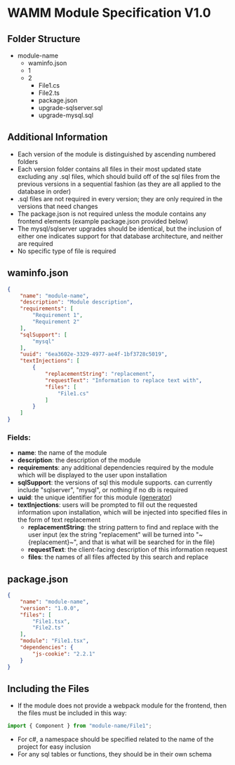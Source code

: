 # WAMM Module Specification V1.0

## Folder Structure
- module-name
    - waminfo.json
    - 1
    - 2 
        - File1.cs
        - File2.ts
        - package.json
        - upgrade-sqlserver.sql
        - upgrade-mysql.sql

## Additional Information
- Each version of the module is distinguished by ascending numbered folders
- Each version folder contains all files in their most updated state excluding any .sql files, which should build off of the sql files from the previous versions in a sequential fashion (as they are all applied to the database in order)
- .sql files are not required in every version; they are only required in the versions that need changes
- The package.json is not required unless the module contains any frontend elements (example package.json provided below)
- The mysql/sqlserver upgrades should be identical, but the inclusion of either one indicates support for that database architecture, and neither are required
- No specific type of file is required

## waminfo.json
```json
{
    "name": "module-name",
    "description": "Module description",
    "requirements": [
        "Requirement 1",
        "Requirement 2"
    ],
    "sqlSupport": [
        "mysql"
    ],
    "uuid": "6ea3602e-3329-4977-ae4f-1bf3728c5019",
    "textInjections": [
        {
            "replacementString": "replacement",
            "requestText": "Information to replace text with",
            "files": [
                "File1.cs"
            ]
        }
    ]
}
```
### Fields:
- **name**: the name of the module
- **description**: the description of the module
- **requirements**: any additional dependencies required by the module which will be displayed to the user upon installation
- **sqlSupport**: the versions of sql this module supports. can currently include "sqlserver", "mysql", or nothing if no db is required
- **uuid**: the unique identifier for this module ([generator](https://www.uuidgenerator.net/))
- **textInjections**: users will be prompted to fill out the requested information upon installation, which will be injected into specified files in the form of text replacement
    - **replacementString**: the string pattern to find and replace with the user input (ex the string "replacement" will be turned into "~{replacement}~", and that is what will be searched for in the file)
    - **requestText**: the client-facing description of this information request
    - **files**: the names of all files affected by this search and replace

## package.json
```json
{
    "name": "module-name",
    "version": "1.0.0",
    "files": [
        "File1.tsx",
        "File2.ts"
    ],
    "module": "File1.tsx",
    "dependencies": {
        "js-cookie": "2.2.1"
    }
}
```

## Including the Files
- If the module does not provide a webpack module for the frontend, then the files must be included in this way:
```ts
import { Component } from "module-name/File1";
```
- For c#, a namespace should be specified related to the name of the project for easy inclusion
- For any sql tables or functions, they should be in their own schema 